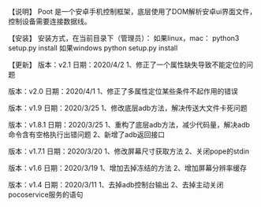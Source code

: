 【说明】
Poot 是一个安卓手机控制框架，底层使用了DOM解析安卓ui界面文件，控制设备需要连接数据线。

【安装】
安装方式，在当前目录下（管理员）：
如果linux，mac：
python3 setup.py install
如果windows
python setup.py install

【更新】
版本：v2.1
日期：2020/4/2
1、修正了一个属性缺失导致不能定位的问题

版本：v2.0
日期：2020/4/1
1、修正了多属性定位某些条件不起作用的错误

版本：v1.9
日期：2020/3/25
1、修改底层adb方法，解决传送大文件卡死问题

版本：v1.8.1
日期：2020/3/25
1、重构了底层adb方法，减少代码量，解决adb命令含有空格执行出错问题
2、新增了adb返回接口

版本：v1.7.1
日期：2020/3/20
1、修改屏幕尺寸获取方法
2、关闭pope的stdin

版本：v1.6
日期：2020/3/19
1、增加去掉冻结的方法
2、增加屏幕分辨率缓存

版本：v1.4
日期：2020/3/11
1、去掉adb控制台输出
2、去掉主动关闭pocoservice服务的语句


